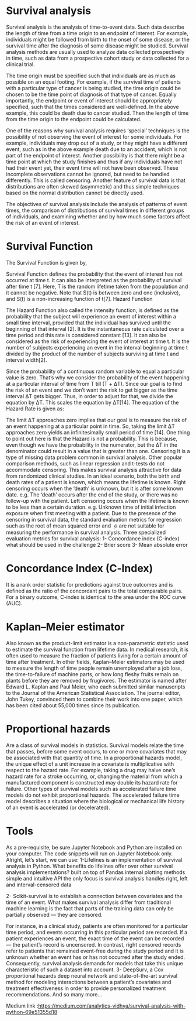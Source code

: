 # Survival analysis
Survival analysis is the analysis of time-to-event data. Such data describe the length of time from a time origin to an endpoint of interest. For example, individuals might be followed from birth to the onset of some disease, or the survival time after the diagnosis of some disease might be studied. Survival analysis methods are usually used to analyze data collected prospectively in time, such as data from a prospective cohort study or data collected for a clinical trial.


The time origin must be specified such that individuals are as much as possible on an equal footing. For example, if the survival time of patients with a particular type of cancer is being studied, the time origin could be chosen to be the time point of diagnosis of that type of cancer. Equally importantly, the endpoint or event of interest should be appropriately specified, such that the times considered are well-defined. In the above example, this could be death due to cancer studied. Then the length of time from the time origin to the endpoint could be calculated.


One of the reasons why survival analysis requires ‘special’ techniques is the possibility of not observing the event of interest for some individuals. For example, individuals may drop out of a study, or they might have a different event, such as in the above example death due to an accident, which is not part of the endpoint of interest. Another possibility is that there might be a time point at which the study finishes and thus if any individuals have not had their event yet, their event time will not have been observed. These incomplete observations cannot be ignored, but need to be handled differently. This is called censoring. Another feature of survival data is that distributions are often skewed (asymmetric) and thus simple techniques based on the normal distribution cannot be directly used.


The objectives of survival analysis include the analysis of patterns of event times, the comparison of distributions of survival times in different groups of individuals, and examining whether and by how much some factors affect the risk of an event of interest.
# Survival Function
The Survival Function is given by,

Survival Function defines the probability that the event of interest has not occurred at time t. It can also be interpreted as the probability of survival after time t [7]. Here, T is the random lifetime taken from the population and it cannot be negative. Note that S(t) is between zero and one (inclusive), and S(t) is a non-increasing function of t[7].
Hazard Function

The Hazard Function also called the intensity function, is defined as the probability that the subject will experience an event of interest within a small time interval, provided that the individual has survived until the beginning of that interval [2]. It is the instantaneous rate calculated over a time period and this rate is considered constant [13]. 
It can also be considered as the risk of experiencing the event of interest at time t. It is the number of subjects experiencing an event in the interval beginning at time t divided by the product of the number of subjects surviving at time t and interval width[2].

Since the probability of a continuous random variable to equal a particular value is zero. That’s why we consider the probability of the event happening at a particular interval of time from T till (T + ΔT). Since our goal is to find the risk of an event and we don’t want the risk to get bigger as the time interval ΔT gets bigger. Thus, in order to adjust for that, we divide the equation by ΔT. This scales the equation by ΔT[14]. The equation of the Hazard Rate is given as:

The limit ΔT approaches zero implies that our goal is to measure the risk of an event happening at a particular point in time. So, taking the limit ΔT approaches zero yields an infinitesimally small period of time [14].
One thing to point out here is that the Hazard is not a probability. 
This is because, even though we have the probability in the numerator, but the ΔT in the denominator could result in a value that is greater than one.
Censoring
It is a type of missing data problem common in survival analysis. Other popular comparison methods, such as linear regression and t-tests do not accommodate censoring. 
This makes survival analysis attractive for data from randomized clinical studies.
In an ideal scenario, both the birth and death rates of a patient is known, which means the lifetime is known.
Right censoring occurs when the ‘death’ is unknown, but it is after some known date. e.g. The ‘death’ occurs after the end of the study, or there was no follow-up with the patient.
Left censoring occurs when the lifetime is known to be less than a certain duration. e.g. Unknown time of initial infection exposure when first meeting with a patient.
Due to the presence of the censoring in survival data, the standard evaluation metrics for regression such as the root of mean squared error and ܴ ଶ are not suitable for measuring the performance in survival analysis. Three specialized evaluation metrics for survival analysis:
1- Concordance index (C-index) what should be used in the challenge
2- Brier score
3- Mean absolute error
# Concordance Index (C‐Index)
It is a rank order statistic for predictions against true outcomes and is defined as the ratio of the concordant pairs to the total comparable pairs. For a binary outcome, C-index is identical to the area under the ROC curve (AUC).
# Kaplan–Meier estimator

Also known as the product-limit estimator is a non-parametric statistic used to estimate the survival function from lifetime data. 
In medical research, it is often used to measure the fraction of patients living for a certain amount of time after treatment. 
In other fields, Kaplan–Meier estimators may be used to measure the length of time people remain unemployed after a job loss, the time-to-failure of machine parts, or how long fleshy fruits remain on plants before they are removed by frugivores. The estimator is named after Edward L. 
Kaplan and Paul Meier, who each submitted similar manuscripts to the Journal of the American Statistical Association. The journal editor, John Tukey, convinced them to combine their work into one paper, which has been cited about 55,000 times since its publication.
# Proportional hazards

Are a class of survival models in statistics. Survival models relate the time that passes, before some event occurs, to one or more covariates that may be associated with that quantity of time. In a proportional hazards model, the unique effect of a unit increase in a covariate is multiplicative with respect to the hazard rate. For example, taking a drug may halve one’s hazard rate for a stroke occurring, or, changing the material from which a manufactured component is constructed may double its hazard rate for failure. Other types of survival models such as accelerated failure time models do not exhibit proportional hazards. The accelerated failure time model describes a situation where the biological or mechanical life history of an event is accelerated (or decelerated).
# Tools
As a pre-requisite, be sure Jupyter Notebook and Python are installed on your computer. The code snippets will run on Jupyter Notebook only.
Alright, let’s start, we can use:
1-Lifelines is an implementation of survival analysis in Python. What benefits do lifelines offer over other survival analysis implementations?
built on top of Pandas
internal plotting methods
simple and intuitive API
the only focus is survival analysis
handles right, left and interval-censored data

2- Scikit-survival is to establish a connection between covariates and the time of an event. What makes survival analysis differ from traditional machine learning is the fact that parts of the training data can only be partially observed — they are censored.


For instance, in a clinical study, patients are often monitored for a particular time period, and events occurring in this particular period are recorded. If a patient experiences an event, the exact time of the event can be recorded — the patient’s record is uncensored. In contrast, right censored records refer to patients that remained event-free during the study period and it is unknown whether an event has or has not occurred after the study ended. Consequently, survival analysis demands for models that take this unique characteristic of such a dataset into account.
3- DeepSurv, a Cox proportional hazards deep neural network and state-of-the-art survival method for modeling interactions between a patient’s covariates and treatment effectiveness in order to provide personalized treatment recommendations.
And so many more…



Medium link :https://medium.com/analytics-vidhya/survival-analysis-with-python-69e51355d18
